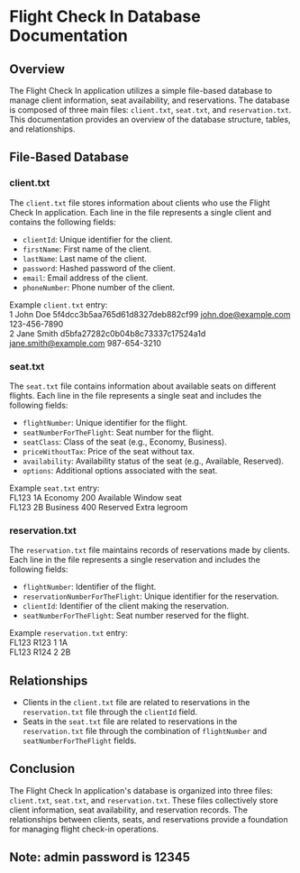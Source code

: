 # Flight Check In Database Documentation

## Overview

The Flight Check In application utilizes a simple file-based database to manage client information, seat availability, and reservations. The database is composed of three main files: `client.txt`, `seat.txt`, and `reservation.txt`. This documentation provides an overview of the database structure, tables, and relationships.

## File-Based Database

### client.txt

The `client.txt` file stores information about clients who use the Flight Check In application. Each line in the file represents a single client and contains the following fields:

- `clientId`: Unique identifier for the client.
- `firstName`: First name of the client.
- `lastName`: Last name of the client.
- `password`: Hashed password of the client.
- `email`: Email address of the client.
- `phoneNumber`: Phone number of the client.

Example `client.txt` entry:
<br>
1 John Doe 5f4dcc3b5aa765d61d8327deb882cf99 john.doe@example.com 123-456-7890
<br>
2 Jane Smith d5bfa27282c0b04b8c73337c17524a1d jane.smith@example.com 987-654-3210

### seat.txt

The `seat.txt` file contains information about available seats on different flights. Each line in the file represents a single seat and includes the following fields:

- `flightNumber`: Unique identifier for the flight.
- `seatNumberForTheFlight`: Seat number for the flight.
- `seatClass`: Class of the seat (e.g., Economy, Business).
- `priceWithoutTax`: Price of the seat without tax.
- `availability`: Availability status of the seat (e.g., Available, Reserved).
- `options`: Additional options associated with the seat.

Example `seat.txt` entry:
<br>
FL123 1A Economy 200 Available Window seat
<br>
FL123 2B Business 400 Reserved Extra legroom

### reservation.txt

The `reservation.txt` file maintains records of reservations made by clients. Each line in the file represents a single reservation and includes the following fields:

- `flightNumber`: Identifier of the flight.
- `reservationNumberForTheFlight`: Unique identifier for the reservation.
- `clientId`: Identifier of the client making the reservation.
- `seatNumberForTheFlight`: Seat number reserved for the flight.

Example `reservation.txt` entry:
<br>
FL123 R123 1 1A
<br>
FL123 R124 2 2B

## Relationships

- Clients in the `client.txt` file are related to reservations in the `reservation.txt` file through the `clientId` field.
- Seats in the `seat.txt` file are related to reservations in the `reservation.txt` file through the combination of `flightNumber` and `seatNumberForTheFlight` fields.

## Conclusion

The Flight Check In application's database is organized into three files: `client.txt`, `seat.txt`, and `reservation.txt`. These files collectively store client information, seat availability, and reservation records. The relationships between clients, seats, and reservations provide a foundation for managing flight check-in operations.

## Note: admin password is 12345
